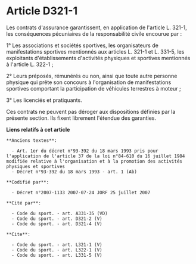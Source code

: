 # Article D321-1

Les contrats d'assurance garantissent, en application de l'article L. 321-1, les conséquences pécuniaires de la
responsabilité civile encourue par :

1° Les associations et sociétés sportives, les organisateurs de manifestations sportives mentionnés aux articles L. 321-1 et
L. 331-5, les exploitants d'établissements d'activités physiques et sportives mentionnés à l'article L. 322-1 ;

2° Leurs préposés, rémunérés ou non, ainsi que toute autre personne physique qui prête son concours à l'organisation de
manifestations sportives comportant la participation de véhicules terrestres à moteur ;

3° Les licenciés et pratiquants.

Ces contrats ne peuvent pas déroger aux dispositions définies par la présente section. Ils fixent librement l'étendue des
garanties.

**Liens relatifs à cet article**

	**Anciens textes**:

	  - Art. 1er du décret n°93-392 du 18 mars 1993 pris pour l'application de l'article 37 de la loi n°84-610 du 16 juillet 1984 modifiée relative à l'organisation et à la promotion des activités physiques et sportives
	  - Décret n°93-392 du 18 mars 1993 - art. 1 (Ab)

	**Codifié par**:

	  - Décret n°2007-1133 2007-07-24 JORF 25 juillet 2007

	**Cité par**:

	  - Code du sport. - art. A331-35 (VD)
	  - Code du sport. - art. D321-2 (V)
	  - Code du sport. - art. D321-4 (V)

	**Cite**:

	  - Code du sport. - art. L321-1 (V)
	  - Code du sport. - art. L322-1 (V)
	  - Code du sport. - art. L331-5 (V)
